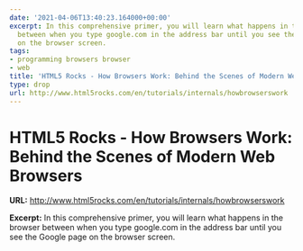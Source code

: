 ```yaml
---
date: '2021-04-06T13:40:23.164000+00:00'
excerpt: In this comprehensive primer, you will learn what happens in the browser
  between when you type google.com in the address bar until you see the Google page
  on the browser screen.
tags:
- programming browsers browser
- web
title: 'HTML5 Rocks - How Browsers Work: Behind the Scenes of Modern Web Browsers'
type: drop
url: http://www.html5rocks.com/en/tutorials/internals/howbrowserswork
---
```


# HTML5 Rocks - How Browsers Work: Behind the Scenes of Modern Web Browsers

**URL:** http://www.html5rocks.com/en/tutorials/internals/howbrowserswork

**Excerpt:** In this comprehensive primer, you will learn what happens in the browser between when you type google.com in the address bar until you see the Google page on the browser screen.
